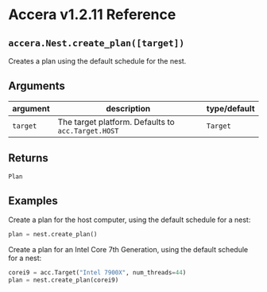[//]: # (Project: Accera)
[//]: # (Version: v1.2.11)

# Accera v1.2.11 Reference

## `accera.Nest.create_plan([target])`
Creates a plan using the default schedule for the nest.

## Arguments

argument | description | type/default
--- | --- | ---
`target` | The target platform. Defaults to `acc.Target.HOST` | `Target`

## Returns
`Plan`

## Examples

Create a plan for the host computer, using the default schedule for a nest:

```python
plan = nest.create_plan()
```

Create a plan for an Intel Core 7th Generation, using the default schedule for a nest:

```python
corei9 = acc.Target("Intel 7900X", num_threads=44)
plan = nest.create_plan(corei9)
```


<div style="page-break-after: always;"></div>
